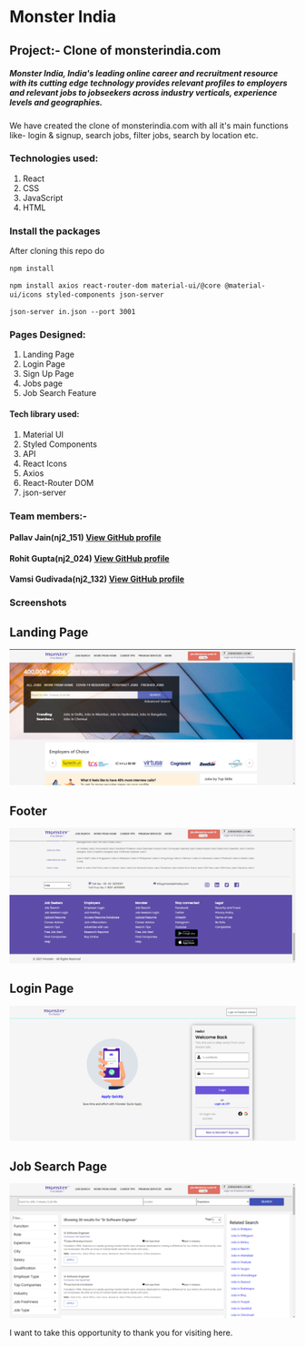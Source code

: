 # Monster India
## Project:- Clone of monsterindia.com
##### Monster India, India's leading online career and recruitment resource with its cutting edge technology provides relevant profiles to employers and relevant jobs to jobseekers across industry verticals, experience levels and geographies.
We have created the clone of monsterindia.com with all it's main functions like- login & signup, search jobs, filter jobs, search by location etc.

### Technologies used:
1. React 
2. CSS
3. JavaScript
4. HTML

### Install the packages
After cloning this repo do
```
npm install
```
```
npm install axios react-router-dom material-ui/@core @material-ui/icons styled-components json-server
```
```
json-server in.json --port 3001
```

### Pages Designed:
1. Landing Page
2. Login Page
3. Sign Up Page
4. Jobs page
5. Job Search Feature

#### Tech library used:
1. Material UI
2. Styled Components
3. API
4. React Icons
5. Axios
6. React-Router DOM
7. json-server

### Team members:-
#### Pallav Jain(nj2_151) [View GitHub profile](https://github.com/pallav1998)
#### Rohit Gupta(nj2_024) [View GitHub profile](https://github.com/rohitkumar0427)
#### Vamsi Gudivada(nj2_132) [View GitHub profile](https://github.com/vamsinagendra2)

### Screenshots
## Landing Page
![alt text](https://github.com/pallav1998/Monster_Project/blob/master/screenshort/Capture.PNG)
## Footer
![alt text](https://github.com/pallav1998/Monster_Project/blob/master/screenshort/Capture2.PNG)
## Login Page
![alt text](https://github.com/pallav1998/Monster_Project/blob/master/screenshort/Capture1.PNG)
## Job Search Page
![alt text](https://github.com/pallav1998/Monster_Project/blob/master/screenshort/Capture3.PNG)

I want to take this opportunity to thank you for visiting here.

